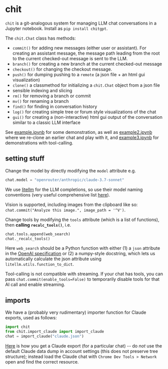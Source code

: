 # chit

`chit` is a git-analogous system for managing LLM chat conversations in a Jupyter notebook. Install as `pip install chitgpt`.

The `chit.Chat` class has methods:

- `commit()` for adding new messages (either user or assistant). For creating an assistant message, the message path leading from the root to the current checked-out message is sent to the LLM.
- `branch()` for creating a new branch at the current checked-out message
- `checkout()` for changing the checkout message. 
- `push()` for dumping pushing to a `remote` (a json file + an html gui visualization)
- `clone()` a classmethod for initializing a `chit.Chat` object from a json file
- sensible indexing and slicing
- `rm()` for removing a branch or commit
- `mv()` for renaming a branch
- `find()` for finding in conversation history
- `log()` for creating simple tree or forum style visualizations of the chat
- `gui()` for creating a (non-interactive) html gui output of the conversation similar to a classic LLM interface

See [example.ipynb](example.ipynb) for some demonstration, as well as [example2.ipynb](example2.ipynb) where we re-clone an earlier chat and play with it, and [example3.ipynb](example3.ipynb) for demonstrations with tool-calling.

## setting stuff

Change the model by directly modifying the `model` attribute e.g.

```python
chat.model = "openrouter/anthropic/claude-3.7-sonnet"
```

We use [litellm](https://github.com/BerriAI/litellm) for the LLM completions, so use their model naming conventions (very useful comprehensive list [here](https://github.com/BerriAI/litellm/blob/main/model_prices_and_context_window.json)).

Vision is supported, including images from the clipboard like so: `chat.commit("Analyze this image.", image_path = '^V')`.

Change tools by modifying the `tools` attribute (which is a list of functions), then **calling `recalc_tools()`**, i.e.

```python
chat.tools.append(web_search)
chat._recalc_tools()
```

Here `web_search` should be a Python function with either (1) a `json` attribute in the [OpenAI specification](https://docs.litellm.ai/docs/completion/function_call) or (2) a numpy-style docstring, which lets us automatically calculate the json attribute using `litellm.utils.function_to_dict`.

Tool-calling is not compatible with streaming. If your chat has tools, you can pass `chat.commit(enable_tools=False)` to temporarily disable tools for that AI call and enable streaming.

## imports

We have a (probably very rudimentary) importer function for Claude exports, used as follows:

```python
import chit
from chit.import_claude import import_claude
chat = import_claude("claude.json")
```

[Here](https://www.reddit.com/r/ClaudeAI/comments/1ciitou/any_good_tools_for_exporting_chats/) is how you get a Claude export (for a particular chat) -- do *not* use the default Claude data dump in account settings (this does not preserve tree structure); instead load the Claude chat with `Chrome Dev Tools > Network` open and find the correct resource.